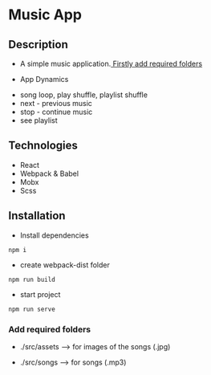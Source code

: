 # Music App

## Description
* A simple music application.[ Firstly add required folders ](#add-required-folders)

* App Dynamics
- song loop, play shuffle, playlist shuffle 
- next - previous music
- stop - continue music
- see playlist  


## Technologies
- React
- Webpack & Babel
- Mobx
- Scss


## Installation
* Install dependencies
```
npm i
```
* create webpack-dist folder 
```
npm run build 
```
* start project 
```
npm run serve 
```
### Add required folders 
* ./src/assets --> for images of the songs (.jpg)

* ./src/songs --> for songs (.mp3)

